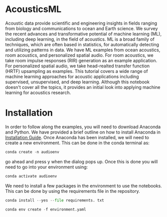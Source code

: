 # AcousticsML
Acoustic data provide scientific and engineering insights in fields ranging from biology and communications to ocean and Earth science. We survey the recent advances and transformative potential of machine learning (ML), including deep learning, in the field of acoustics. ML is a broad family of techniques, which are often based in statistics, for automatically detecting and utilizing patterns in data. We have ML examples from ocean acoustics, room acoustics, and personalized spatial audio. For room acoustics, we take room impulse responses (RIR) generation as an example application. For personalized spatial audio, we take head-realted transfer function (HRTF) upsampling as examples. This tutorial covers a wide range of machine learning approaches for acoustic applications including supervised, unsupervised, and deep learning. Although this notebook doesn't cover all the topics, it provides an initial look into applying machine learning for acoustics research.

# Installation 
In order to follow along the examples, you will need to download Anaconda and Python. We have provided a brief outline on how to install Anaconda in [Installation Guide](Python_Installation_instructions.pdf). Once Anaconda has been installed, we will need to create a new environment. This can be done in the conda terminal as: 
```python
conda create -n audioenv
```

go ahead and press y when the dialog pops up. Once this is done you will need to go into your environment using:
```python
conda activate audioenv
```

We need to install a few packages in the environment to use the notebooks. This can be done by using the requirements file in the repository. 

```python
conda install --yes --file requirements. txt
```
```python
conda env create -f environment.yaml
```

IF the above packages don't insall, it may be due to PyTorch. To fix this, delete PyTorch, Torchvision, TorchAudio from the .yml and go to [This Website](https://pytorch.org/get-started/locally/) to find the correct package to install. Additionally, you will need the pyroomacoustics package which can be installed through the line below:

```python
pip install pyroomacoustics
```

# Chapters
The chapters for this repository are ordered as follows: 1) an introduction to signal processing for acoustics; 2) an initial look into feature extraction and selecting features for machine learning models; 3) unsupervised machine learning approaches; 4) basic machine learning 

# Chapter 1 - Signal Processing toward Machine Learning
## [Introduction to Signal Processing](Introduction_Signal_Processing.ipynb)

# Chapter 2 - Feature Extraction and Selection
## [Feature Extraction](FeatureExtraction.ipynb)

## [Feature Selection](FeatureSelection.ipynb)

# Chapter 3 - Unsupervised Learning
## [Unsupervised Approaches](<Unsupervised Learning -- Long Timeseries.ipynb>)

## [Principal Component Analysis](<PCA -- Creating Sound.ipynb>)

## [Dictionary Learning](dictionary_learning.ipynb)

# Chapter 4 - Supervised Machine Learning
## [Linear Regression](<Linear regression -- Predict the reverberation time.ipynb>)

## [Decision Tree and Random Forest](<DT_RF -- Number Identification .ipynb>)

# Chapter 5 - Deep Learning
## [Neural Representation (HRTF)](<Implicit Neural Representation -- HRTF representation learning and interpolation.ipynb>)

## [Neural Network and Convolutional Neural Networks](<LR|NN|CNN -- Audio Classification.ipynb>)

## [Forward Propagation Physics Informed Neural Network](PINNs_forward.ipynb)

# Chapter 6 - Explainable AI
## [Interpreting Models](<Explainable AI.ipynb>)



## Dataset Webpages
https://fishsounds.net/how-to-cite.js

https://www.kaggle.com/datasets?search=audio


## Reference
[PyTorch Tutorial](https://github.com/yunjey/pytorch-tutorial/tree/master)

